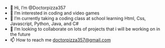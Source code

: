 - 👋 Hi, I’m @Doctorpizza357
- 👀 I’m interested in coding and video games
- 🌱 I’m currently taking a coding class at school learning Html, Css, Javascript, Python, Java, and C#
- 💞️ I’m looking to collaborate on lots of projects that i will be working on in the future
- 📫 How to reach me doctorpizza357@gmail.com

<!---
Doctorpizza357/Doctorpizza357 is a ✨ special ✨ repository because its `README.md` (this file) appears on your GitHub profile.
You can click the Preview link to take a look at your changes.
--->
